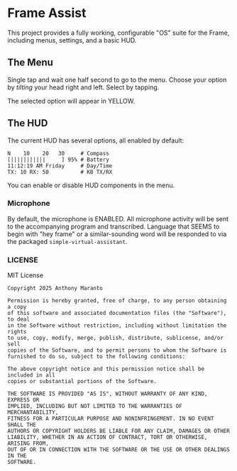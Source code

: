 # Frame Assist

This project provides a fully working, configurable "OS" suite for the Frame, including menus, settings, and a basic HUD.

## The Menu

Single tap and wait one half second to go to the menu. Choose your option by *tilting* your head right and left. Select by tapping.

The selected option will appear in YELLOW.


## The HUD
The current HUD has several options, all enabled by default:
```
N    10    20   30     # Compass
[|||||||||||     ] 95% # Battery
11:12:19 AM Friday     # Day/Time
TX: 10 RX: 50          # KB TX/RX
```

You can enable or disable HUD components in the menu.

### Microphone

By default, the microphone is ENABLED. All microphone activity will be sent to the accompanying program and transcribed. Language that SEEMS to begin with "hey frame" or a similar-sounding word will be responded to via the packaged `simple-virtual-assistant`.

### LICENSE

MIT License

```
Copyright 2025 Anthony Maranto

Permission is hereby granted, free of charge, to any person obtaining a copy
of this software and associated documentation files (the "Software"), to deal
in the Software without restriction, including without limitation the rights
to use, copy, modify, merge, publish, distribute, sublicense, and/or sell
copies of the Software, and to permit persons to whom the Software is
furnished to do so, subject to the following conditions:

The above copyright notice and this permission notice shall be included in all
copies or substantial portions of the Software.

THE SOFTWARE IS PROVIDED "AS IS", WITHOUT WARRANTY OF ANY KIND, EXPRESS OR
IMPLIED, INCLUDING BUT NOT LIMITED TO THE WARRANTIES OF MERCHANTABILITY,
FITNESS FOR A PARTICULAR PURPOSE AND NONINFRINGEMENT. IN NO EVENT SHALL THE
AUTHORS OR COPYRIGHT HOLDERS BE LIABLE FOR ANY CLAIM, DAMAGES OR OTHER
LIABILITY, WHETHER IN AN ACTION OF CONTRACT, TORT OR OTHERWISE, ARISING FROM,
OUT OF OR IN CONNECTION WITH THE SOFTWARE OR THE USE OR OTHER DEALINGS IN THE
SOFTWARE.
```